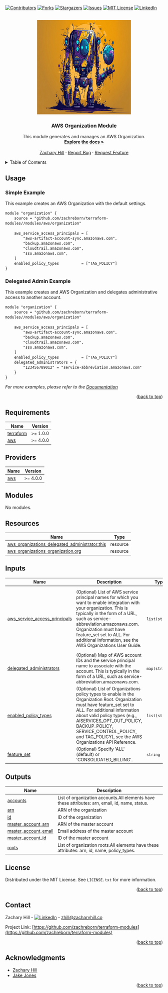 <!-- Blank module readme template: Do a search and replace with your text editor for the following: `module_name`, `module_description` -->
<!-- Improved compatibility of back to top link: See: https://github.com/othneildrew/Best-README-Template/pull/73 -->

<a name="readme-top"></a>

<!-- PROJECT SHIELDS -->
<!--
*** I'm using markdown "reference style" links for readability.
*** Reference links are enclosed in brackets [ ] instead of parentheses ( ).
*** See the bottom of this document for the declaration of the reference variables
*** for contributors-url, forks-url, etc. This is an optional, concise syntax you may use.
*** https://www.markdownguide.org/basic-syntax/#reference-style-links
-->

[![Contributors][contributors-shield]][contributors-url]
[![Forks][forks-shield]][forks-url]
[![Stargazers][stars-shield]][stars-url]
[![Issues][issues-shield]][issues-url]
[![MIT License][license-shield]][license-url]
[![LinkedIn][linkedin-shield]][linkedin-url]

<!-- PROJECT LOGO -->
<br />
<div align="center">
  <a href="https://github.com/zachreborn/terraform-modules">
    <img src="/images/terraform_modules_logo.webp" alt="Logo" width="300" height="300">
  </a>

<h3 align="center">AWS Organization Module</h3>
  <p align="center">
    This module generates and manages an AWS Organization.
    <br />
    <a href="https://github.com/zachreborn/terraform-modules"><strong>Explore the docs »</strong></a>
    <br />
    <br />
    <a href="https://zacharyhill.co">Zachary Hill</a>
    ·
    <a href="https://github.com/zachreborn/terraform-modules/issues">Report Bug</a>
    ·
    <a href="https://github.com/zachreborn/terraform-modules/issues">Request Feature</a>
  </p>
</div>

<!-- TABLE OF CONTENTS -->
<details>
  <summary>Table of Contents</summary>
  <ol>
    <li><a href="#usage">Usage</a></li>
    <li><a href="#requirements">Requirements</a></li>
    <li><a href="#providers">Providers</a></li>
    <li><a href="#modules">Modules</a></li>
    <li><a href="#Resources">Resources</a></li>
    <li><a href="#inputs">Inputs</a></li>
    <li><a href="#outputs">Outputs</a></li>
    <li><a href="#license">License</a></li>
    <li><a href="#contact">Contact</a></li>
    <li><a href="#acknowledgments">Acknowledgments</a></li>
  </ol>
</details>

<!-- USAGE EXAMPLES -->

## Usage

### Simple Example

This example creates an AWS Organization with the default settings.

```
module "organization" {
    source = "github.com/zachreborn/terraform-modules//modules/aws/organization"

    aws_service_access_principals = [
        "aws-artifact-account-sync.amazonaws.com",
        "backup.amazonaws.com",
        "cloudtrail.amazonaws.com",
        "sso.amazonaws.com",
    ]
    enabled_policy_types          = ["TAG_POLICY"]
}
```

### Delegated Admin Example

This example creates and AWS Organization and delegates administrative access to another account.

```
module "organization" {
    source = "github.com/zachreborn/terraform-modules//modules/aws/organization"

    aws_service_access_principals = [
        "aws-artifact-account-sync.amazonaws.com",
        "backup.amazonaws.com",
        "cloudtrail.amazonaws.com",
        "sso.amazonaws.com",
    ]
    enabled_policy_types          = ["TAG_POLICY"]
    delegated_administrators = {
        "123456789012" = "service-abbreviation.amazonaws.com"
    }
}
```

_For more examples, please refer to the [Documentation](https://github.com/zachreborn/terraform-modules)_

<p align="right">(<a href="#readme-top">back to top</a>)</p>

<!-- terraform-docs output will be input automatically below-->
<!-- terraform-docs markdown table --output-file README.md --output-mode inject .-->
<!-- BEGIN_TF_DOCS -->

## Requirements

| Name                                                                     | Version  |
| ------------------------------------------------------------------------ | -------- |
| <a name="requirement_terraform"></a> [terraform](#requirement_terraform) | >= 1.0.0 |
| <a name="requirement_aws"></a> [aws](#requirement_aws)                   | >= 4.0.0 |

## Providers

| Name                                             | Version  |
| ------------------------------------------------ | -------- |
| <a name="provider_aws"></a> [aws](#provider_aws) | >= 4.0.0 |

## Modules

No modules.

## Resources

| Name                                                                                                                                                                | Type     |
| ------------------------------------------------------------------------------------------------------------------------------------------------------------------- | -------- |
| [aws_organizations_delegated_administrator.this](https://registry.terraform.io/providers/hashicorp/aws/latest/docs/resources/organizations_delegated_administrator) | resource |
| [aws_organizations_organization.org](https://registry.terraform.io/providers/hashicorp/aws/latest/docs/resources/organizations_organization)                        | resource |

## Inputs

| Name                                                                                                                     | Description                                                                                                                                                                                                                                                                                                             | Type           | Default                                                                                                                                                                                                              | Required |
| ------------------------------------------------------------------------------------------------------------------------ | ----------------------------------------------------------------------------------------------------------------------------------------------------------------------------------------------------------------------------------------------------------------------------------------------------------------------- | -------------- | -------------------------------------------------------------------------------------------------------------------------------------------------------------------------------------------------------------------- | :------: |
| <a name="input_aws_service_access_principals"></a> [aws_service_access_principals](#input_aws_service_access_principals) | (Optional) List of AWS service principal names for which you want to enable integration with your organization. This is typically in the form of a URL, such as service-abbreviation.amazonaws.com. Organization must have feature_set set to ALL. For additional information, see the AWS Organizations User Guide.    | `list(string)` | <pre>[<br/> "account.amazonaws.com",<br/> "aws-artifact-account-sync.amazonaws.com",<br/> "backup.amazonaws.com",<br/> "cloudtrail.amazonaws.com",<br/> "health.amazonaws.com",<br/> "sso.amazonaws.com"<br/>]</pre> |    no    |
| <a name="input_delegated_administrators"></a> [delegated_administrators](#input_delegated_administrators)                | (Optional) Map of AWS account IDs and the service principal name to associate with the account. This is typically in the form of a URL, such as service-abbreviation.amazonaws.com.                                                                                                                                     | `map(string)`  | `null`                                                                                                                                                                                                               |    no    |
| <a name="input_enabled_policy_types"></a> [enabled_policy_types](#input_enabled_policy_types)                            | (Optional) List of Organizations policy types to enable in the Organization Root. Organization must have feature_set set to ALL. For additional information about valid policy types (e.g., AISERVICES_OPT_OUT_POLICY, BACKUP_POLICY, SERVICE_CONTROL_POLICY, and TAG_POLICY), see the AWS Organizations API Reference. | `list(string)` | `null`                                                                                                                                                                                                               |    no    |
| <a name="input_feature_set"></a> [feature_set](#input_feature_set)                                                       | (Optional) Specify 'ALL' (default) or 'CONSOLIDATED_BILLING'.                                                                                                                                                                                                                                                           | `string`       | `"ALL"`                                                                                                                                                                                                              |    no    |

## Outputs

| Name                                                                                            | Description                                                                                     |
| ----------------------------------------------------------------------------------------------- | ----------------------------------------------------------------------------------------------- |
| <a name="output_accounts"></a> [accounts](#output_accounts)                                     | List of organization accounts.All elements have these attributes: arn, email, id, name, status. |
| <a name="output_arn"></a> [arn](#output_arn)                                                    | ARN of the organization                                                                         |
| <a name="output_id"></a> [id](#output_id)                                                       | ID of the organization                                                                          |
| <a name="output_master_account_arn"></a> [master_account_arn](#output_master_account_arn)       | ARN of the master account                                                                       |
| <a name="output_master_account_email"></a> [master_account_email](#output_master_account_email) | Email address of the master account                                                             |
| <a name="output_master_account_id"></a> [master_account_id](#output_master_account_id)          | ID of the master account                                                                        |
| <a name="output_roots"></a> [roots](#output_roots)                                              | List of organization roots.All elements have these attributes: arn, id, name, policy_types.     |

<!-- END_TF_DOCS -->

<!-- LICENSE -->

## License

Distributed under the MIT License. See `LICENSE.txt` for more information.

<p align="right">(<a href="#readme-top">back to top</a>)</p>

<!-- CONTACT -->

## Contact

Zachary Hill - [![LinkedIn][linkedin-shield]][linkedin-url] - zhill@zacharyhill.co

Project Link: [https://github.com/zachreborn/terraform-modules](https://github.com/zachreborn/terraform-modules)

<p align="right">(<a href="#readme-top">back to top</a>)</p>

<!-- ACKNOWLEDGMENTS -->

## Acknowledgments

- [Zachary Hill](https://zacharyhill.co)
- [Jake Jones](https://github.com/jakeasarus)

<p align="right">(<a href="#readme-top">back to top</a>)</p>

<!-- MARKDOWN LINKS & IMAGES -->
<!-- https://www.markdownguide.org/basic-syntax/#reference-style-links -->

[contributors-shield]: https://img.shields.io/github/contributors/zachreborn/terraform-modules.svg?style=for-the-badge
[contributors-url]: https://github.com/zachreborn/terraform-modules/graphs/contributors
[forks-shield]: https://img.shields.io/github/forks/zachreborn/terraform-modules.svg?style=for-the-badge
[forks-url]: https://github.com/zachreborn/terraform-modules/network/members
[stars-shield]: https://img.shields.io/github/stars/zachreborn/terraform-modules.svg?style=for-the-badge
[stars-url]: https://github.com/zachreborn/terraform-modules/stargazers
[issues-shield]: https://img.shields.io/github/issues/zachreborn/terraform-modules.svg?style=for-the-badge
[issues-url]: https://github.com/zachreborn/terraform-modules/issues
[license-shield]: https://img.shields.io/github/license/zachreborn/terraform-modules.svg?style=for-the-badge
[license-url]: https://github.com/zachreborn/terraform-modules/blob/master/LICENSE.txt
[linkedin-shield]: https://img.shields.io/badge/-LinkedIn-black.svg?style=for-the-badge&logo=linkedin&colorB=555
[linkedin-url]: https://www.linkedin.com/in/zachary-hill-5524257a/
[product-screenshot]: /images/screenshot.webp
[Terraform.io]: https://img.shields.io/badge/Terraform-7B42BC?style=for-the-badge&logo=terraform
[Terraform-url]: https://terraform.io
